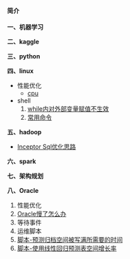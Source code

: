 #### 简介

**一、机器学习**

**二、kaggle**

**三、python**

**四、linux**
- 性能优化
  - [cpu](https://github.com/aidway/Blog/issues/1)
- shell
  1. [while内对外部变量赋值不生效](https://github.com/aidway/Blog/issues/6)
  1. [常用命令](https://github.com/aidway/Blog/issues/7)

**五、hadoop**
- [Inceptor Sql优化思路](https://github.com/aidway/Blog/issues/3)

**六、spark**

**七、架构规划**

**八、Oracle**
1. 性能优化
  2. [Oracle慢了怎么办](https://github.com/aidway/Blog/issues/2)
  2. 等待事件
1. 运维脚本
  2. [脚本-预测归档空间被写满所需要的时间](https://github.com/aidway/Blog/issues/4)
  2. [脚本-使用线性回归预测表空间增长率](https://github.com/aidway/Blog/issues/5)



